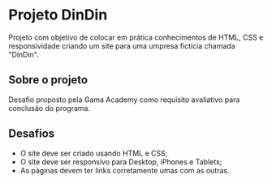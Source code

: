 # Projeto DinDin

Projeto com objetivo de colocar em prática conhecimentos de HTML, CSS e responsividade criando um site para uma umpresa fictícia chamada "DinDin".

## Sobre o projeto

Desafio proposto pela Gama Academy como requisito avaliativo para conclusão do programa.

## Desafios

* O site deve ser criado usando HTML e CSS;
* O site deve ser responsivo para Desktop, iPhones e Tablets;
* As páginas devem ter links corretamente umas com as outras.


